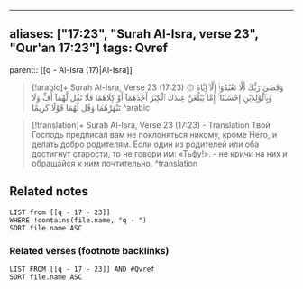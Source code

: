 
---
aliases: ["17:23", "Surah Al-Isra, verse 23", "Qur'an 17:23"]
tags: Qvref
---

parent:: [[q - Al-Isra (17)|Al-Isra]]

> [!arabic]+ Surah Al-Isra, Verse 23 (17:23)
> <span class="quran-arabic">۞ وَقَضَىٰ رَبُّكَ أَلَّا تَعْبُدُوٓا۟ إِلَّآ إِيَّاهُ وَبِٱلْوَٰلِدَيْنِ إِحْسَـٰنًا ۚ إِمَّا يَبْلُغَنَّ عِندَكَ ٱلْكِبَرَ أَحَدُهُمَآ أَوْ كِلَاهُمَا فَلَا تَقُل لَّهُمَآ أُفٍّ وَلَا تَنْهَرْهُمَا وَقُل لَّهُمَا قَوْلًا كَرِيمًا</span>
^arabic

> [!translation]+ Surah Al-Isra, Verse 23 (17:23) - Translation
> Твой Господь предписал вам не поклоняться никому, кроме Него, и делать добро родителям. Если один из родителей или оба достигнут старости, то не говори им: «Тьфу!». - не кричи на них и обращайся к ним почтительно.
^translation



## Related notes
```dataview
LIST from [[q - 17 - 23]]
WHERE !contains(file.name, "q - ")
SORT file.name ASC
```

### Related verses (footnote backlinks)
```dataview
LIST FROM [[q - 17 - 23]] AND #Qvref
SORT file.name ASC
```

